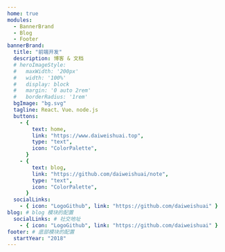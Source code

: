 ```yaml
---
home: true
modules:
  - BannerBrand
  - Blog
  - Footer
bannerBrand:
  title: "前端开发"
  description: 博客 & 文档
  # heroImageStyle:
  #   maxWidth: '200px'
  #   width: '100%'
  #   display: block
  #   margin: '0 auto 2rem'
  #   borderRadius: '1rem'
  bgImage: "bg.svg"
  tagline: React、Vue、node.js
  buttons:
    - {
        text: home,
        link: "https://www.daiweishuai.top",
        type: "text",
        icon: "ColorPalette",
      }
    - {
        text: blog,
        link: "https://github.com/daiweishuai/note",
        type: "text",
        icon: "ColorPalette",
      }
  socialLinks:
    - { icon: "LogoGithub", link: "https://github.com/daiweishuai" }
blog: # blog 模块的配置
  socialLinks: # 社交地址
    - { icon: "LogoGithub", link: "https://github.com/daiweishuai" }
footer: # 底部模块的配置
  startYear: "2018"
---
```

